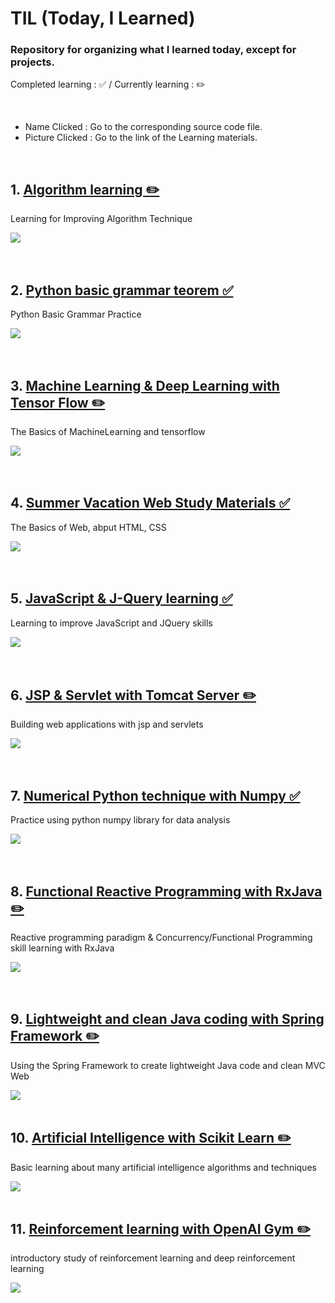 # TIL (Today, I Learned)


### Repository for organizing what I learned today, except for projects.

Completed learning : ✅ / Currently learning : ✏️

<br>

* Name Clicked : Go to the corresponding source code file.
* Picture Clicked : Go to the link of the Learning materials.

<br>

## 1. [Algorithm learning ✏️](https://github.com/gusdnd852/TIL/tree/master/Algorithm) 
Learning for Improving Algorithm Technique

<a href="https://www.acmicpc.net">
<img src="https://user-images.githubusercontent.com/38183241/43683763-736ff3a6-98cd-11e8-8114-20636ac0f3a2.jpg"/></a>

<br>
<br>
<br>

## 2. [Python basic grammar teorem ✅](https://github.com/gusdnd852/TIL/tree/master/PythonPractice) 
Python Basic Grammar Practice

<a href="https://www.youtube.com/watch?v=c2mpe9Xcp0I&list=PLGPF8gvWLYyrkF85itdBHaOLSVbtdzBww">
<img src="https://user-images.githubusercontent.com/38183241/46157530-e369d380-c2b6-11e8-9a5f-f4c8d9951155.png"/></a>

<br>
<br>
<br>

## 3. [Machine Learning & Deep Learning with Tensor Flow ✏️](https://github.com/gusdnd852/TIL/tree/master/MachineLearning)
The Basics of MachineLearning and tensorflow

<a href="https://www.youtube.com/watch?v=BS6O0zOGX4E&list=PLlMkM4tgfjnLSOjrEJN31gZATbcj_MpUm">
<img src="https://user-images.githubusercontent.com/38183241/46157492-c9c88c00-c2b6-11e8-8a3a-dc694a1d395f.png"/></a>

<br>
<br>
<br>


## 4. [Summer Vacation Web Study Materials ✅](https://github.com/gusdnd852/TIL/tree/master/WebStudy) 
The Basics of Web, abput HTML, CSS

<a href="https://user-images.githubusercontent.com/38183241/43683747-11002b0a-98cd-11e8-9f94-7ff719969164.jpg">
<img src="https://user-images.githubusercontent.com/38183241/46157441-ad2c5400-c2b6-11e8-8a0a-354ed425392d.png"/></a>

<br>
<br>
<br>


## 5. [JavaScript & J-Query learning ✅](https://github.com/gusdnd852/Today-I-Learned/tree/master/JQuery)
Learning to improve JavaScript and JQuery skills 

<a href="https://www.youtube.com/watch?v=jR2zWjCT2XI&list=PLG7te9eYUi7vnribGociCy0Z-yD9Q8hwT&index=1">
<img src="https://user-images.githubusercontent.com/38183241/46162059-309f7280-c2c2-11e8-8f18-c5605f0e3294.png"/></a>

<br>
<br>
<br>

## 6. [JSP & Servlet with Tomcat Server ✏️](https://github.com/gusdnd852/Today-I-Learned/tree/master/JavaWeb)
Building web applications with jsp and servlets

<a href="https://www.youtube.com/watch?v=APJAJeePl4g&list=PLYBmkgNU_x7Zj0nCzt5D0qV33C_rU1NK2">
<img src="https://user-images.githubusercontent.com/38183241/46543692-7381cb80-c8fc-11e8-8611-7ecf401f1150.png"/></a>

<br>
<br>
<br>

## 7. [Numerical Python technique with Numpy ✅](https://github.com/gusdnd852/Today-I-Learned/tree/master/Rx)
Practice using python numpy library for data analysis 

<a href="https://www.youtube.com/watch?v=aHthqCgsSFs&list=PLBHVuYlKEkULZLnKLzRq1CnNBOBlBTkqp/">
<img src="https://user-images.githubusercontent.com/38183241/46241369-24ff9900-c3f3-11e8-8260-76be5006046b.png"/></a>

<br>
<br>
<br>

## 8. [Functional Reactive Programming with RxJava ✏️](https://github.com/gusdnd852/Today-I-Learned/tree/master/Rx)
Reactive programming paradigm & Concurrency/Functional Programming skill learning with RxJava

<a href="https://academy.realm.io/kr/posts/mobilization-hugo-visser-rxjava-for-rest-of-us//">
<img src="https://user-images.githubusercontent.com/38183241/46539573-d326a980-c8f1-11e8-9799-2e5a5be8e8dc.png"/></a>

<br>
<br>
<br>

## 9. [Lightweight and clean Java coding with Spring Framework ✏️](https://github.com/gusdnd852/Today-I-Learned/tree/master/Spring)
Using the Spring Framework to create lightweight Java code and clean MVC Web

<a href="https://www.youtube.com/watch?v=CsOrR-4nH-s&list=PLPvokKzUkaLeiLUDKpqRdP8jtLU8lLKgR&index=1/">
<img src="https://user-images.githubusercontent.com/38183241/46541284-914c3200-c8f6-11e8-9842-c51d043775b2.png"/></a>

<br>
<br>

## 10. [Artificial Intelligence with Scikit Learn ✏️](https://github.com/gusdnd852/Today-I-Learned/tree/master/ArtificialIntelligence)
Basic learning about many artificial intelligence algorithms and techniques

<a href="https://blog.naver.com/PostView.nhn?blogId=samsjang&logNo=220908155111&categoryNo=87&parentCategoryNo=0&viewDate=&currentPage=4&postListTopCurrentPage=&from=postList&userTopListOpen=true&userTopListCount=10&userTopListManageOpen=false&userTopListCurrentPage=4/">
<img src="https://user-images.githubusercontent.com/38183241/46541336-b5a80e80-c8f6-11e8-8baa-9030e0744787.png"/></a>


<br>
<br>

## 11. [Reinforcement learning with OpenAI Gym ✏️](https://github.com/gusdnd852/Today-I-Learned/tree/master/ReinforcementLearning)
introductory study of reinforcement learning and deep reinforcement learning

<a href="https://www.youtube.com/watch?v=dZ4vw6v3LcA&list=PLlMkM4tgfjnKsCWav-Z2F-MMFRx-2gMGG/">
<img src="https://user-images.githubusercontent.com/38183241/46541239-66fa7480-c8f6-11e8-93e3-b2c5cdd74633.png"/></a>

<br>
<br>
